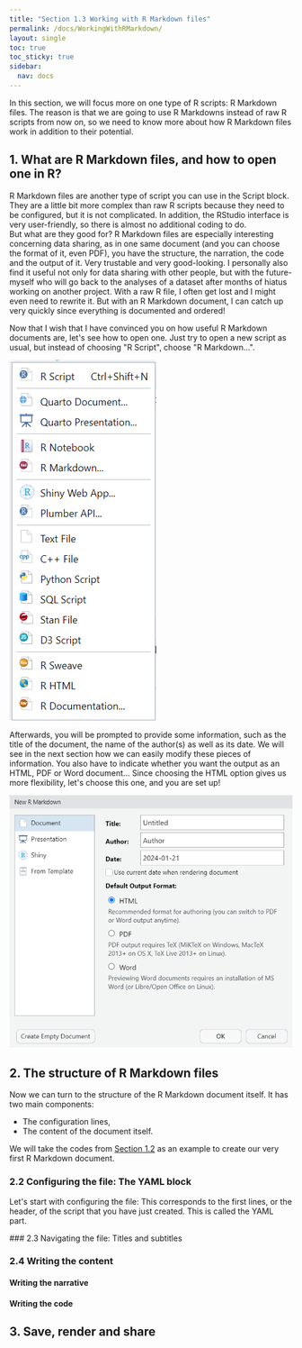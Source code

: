 ```yaml
---
title: "Section 1.3 Working with R Markdown files"
permalink: /docs/WorkingWithRMarkdown/
layout: single
toc: true
toc_sticky: true
sidebar:
  nav: docs
---
```


<p>In this section, we will focus more on one type of R scripts: R Markdown files. The reason is that we are going to use R Markdowns instead of raw R scripts from now on, so we need to know more about how R Markdown files work in addition to their potential.</p>

## 1. What are R Markdown files, and how to open one in R?

<p>R Markdown files are another type of script you can use in the Script block. They are a little bit more complex than raw R scripts because they need to be configured, but it is not complicated. In addition, the RStudio interface is very user-friendly, so there is almost no additional coding to do.<br>
But what are they good for? R Markdown files are especially interesting concerning data sharing, as in one same document (and you can choose the format of it, even PDF), you have the structure, the narration, the code and the output of it. Very trustable and very good-looking. I personally also find it useful not only for data sharing with other people, but with the future-myself who will go back to the analyses of a dataset after months of hiatus working on another project. With a raw R file, I often get lost and I might even need to rewrite it. But with an R Markdown document, I can catch up very quickly since everything is documented and ordered!</p>
<p>Now that I wish that I have convinced you on how useful R Markdown documents are, let's see how to open one. Just try to open a new script as usual, but instead of choosing "R Script", choose "R Markdown...".</p>

<a href="https://github.com/aymeric-courses/formosan-corpus-r/blob/master/assets/images/ScriptTypes.png?raw=true" class="image-popup" target="_blank"><img src="https://github.com/aymeric-courses/formosan-corpus-r/blob/master/assets/images/ScriptTypes.png?raw=true"/></a>

<p>Afterwards, you will be prompted to provide some information, such as the title of the document, the name of the author(s) as well as its date. We will see in the next section how we can easily modify these pieces of information. You also have to indicate whether you want the output as an HTML, PDF or Word document... Since choosing the HTML option gives us more flexibility, let's choose this one, and you are set up!</p>

<a href="https://github.com/aymeric-courses/formosan-corpus-r/blob/master/assets/images/RMarkdown_Setup.png?raw=true" class="image-popup" target="_blank"><img src="https://github.com/aymeric-courses/formosan-corpus-r/blob/master/assets/images/RMarkdown_Setup.png?raw=true"/></a>

## 2. The structure of R Markdown files

<p>Now we can turn to the structure of the R Markdown document itself. It has two main components:</p>

* The configuration lines,
* The content of the document itself.

<p>We will take the codes from <a href="https://aymeric-courses.github.io/formosan-corpus-r/docs/RStudioInterface/#32-your-first-script-some-syntax-and-vocabulary-of-r" target="_blank">Section 1.2</a> as an example to create our very first R Markdown document.</p>

### 2.2 Configuring the file: The YAML block

<p>Let's start with configuring the file: This corresponds to the first lines, or the header, of the script that you have just created. This is called the YAML part.</p>
### 2.3 Navigating the file: Titles and subtitles

### 2.4 Writing the content

#### Writing the narrative

#### Writing the code

## 3. Save, render and share

